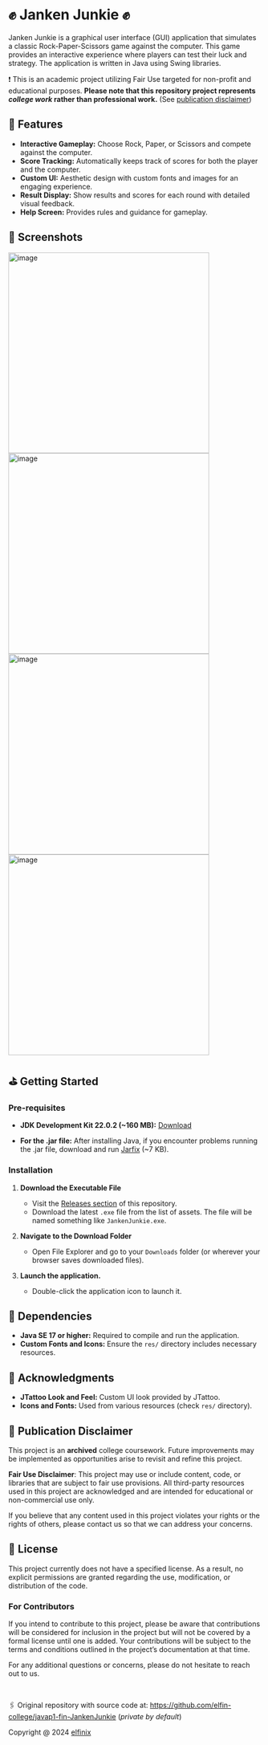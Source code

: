 # ✊ Janken Junkie ✊

Janken Junkie is a graphical user interface (GUI) application that simulates a classic Rock-Paper-Scissors game against the computer. This game provides an interactive experience where players can test their luck and strategy. The application is written in Java using Swing libraries.

❗ This is an academic project utilizing Fair Use targeted for non-profit and educational purposes. **Please note that this repository project represents _college work_ rather than professional work.** (See [publication disclaimer](#-publication-disclaimer))

## 🏁 Features

- **Interactive Gameplay:** Choose Rock, Paper, or Scissors and compete against the computer.
- **Score Tracking:** Automatically keeps track of scores for both the player and the computer.
- **Custom UI:** Aesthetic design with custom fonts and images for an engaging experience.
- **Result Display:** Show results and scores for each round with detailed visual feedback.
- **Help Screen:** Provides rules and guidance for gameplay.

## 📸 Screenshots

<img src="https://github.com/user-attachments/assets/9908d395-bf81-4ef2-a1bb-6ba88a680f89" width="400" alt="image">
<img src="https://github.com/user-attachments/assets/730db7a6-b7a8-4bf4-8d33-5222e755e6c7" width="400" alt="image">
<img src="https://github.com/user-attachments/assets/668c3492-92bd-48ef-8d4b-b3b5669ffeed" width="400" alt="image">
<img src="https://github.com/user-attachments/assets/d5a5c3ee-2c73-4810-9533-df653864dbd8" width="400" alt="image">

## ⛳ Getting Started

### Pre-requisites

- **JDK Development Kit 22.0.2 (~160 MB):** [Download](https://download.oracle.com/java/22/latest/jdk-22_windows-x64_bin.exe)

- **For the .jar file:** After installing Java, if you encounter problems running the .jar file, download and run [Jarfix](https://johann.loefflmann.net/downloads/jarfix.exe) (~7 KB).

### Installation

1. **Download the Executable File**
   - Visit the [Releases section](https://github.com/elfinix/javap1-fin-JankenJunkie/releases) of this repository.
   - Download the latest `.exe` file from the list of assets. The file will be named something like `JankenJunkie.exe`.

2. **Navigate to the Download Folder**
   - Open File Explorer and go to your `Downloads` folder (or wherever your browser saves downloaded files).

3. **Launch the application.**
   - Double-click the application icon to launch it.

## 🔁 Dependencies

- **Java SE 17 or higher:** Required to compile and run the application.
- **Custom Fonts and Icons:** Ensure the `res/` directory includes necessary resources.

## 🙌 Acknowledgments

- **JTattoo Look and Feel:** Custom UI look provided by JTattoo.
- **Icons and Fonts:** Used from various resources (check `res/` directory).

## 📜 Publication Disclaimer

This project is an **archived** college coursework. Future improvements may be implemented as opportunities arise to revisit and refine this project.

**Fair Use Disclaimer**: This project may use or include content, code, or libraries that are subject to fair use provisions. All third-party resources used in this project are acknowledged and are intended for educational or non-commercial use only.

If you believe that any content used in this project violates your rights or the rights of others, please contact us so that we can address your concerns.

## 🪪 License

This project currently does not have a specified license. As a result, no explicit permissions are granted regarding the use, modification, or distribution of the code.

### For Contributors

If you intend to contribute to this project, please be aware that contributions will be considered for inclusion in the project but will not be covered by a formal license until one is added. Your contributions will be subject to the terms and conditions outlined in the project’s documentation at that time.

For any additional questions or concerns, please do not hesitate to reach out to us.

<br>

🖇️ Original repository with source code at: https://github.com/elfin-college/javap1-fin-JankenJunkie (_private by default_)

Copyright @ 2024 [elfinix](https://github.com/elfinix)

